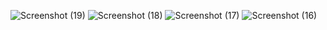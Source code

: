 ![Screenshot (19)](https://github.com/user-attachments/assets/99679176-b11a-4b09-84c4-1fdc88453994)
![Screenshot (18)](https://github.com/user-attachments/assets/7303d108-7ba8-42c7-a9b6-24cd453668ab)
![Screenshot (17)](https://github.com/user-attachments/assets/43b6047b-9d21-4a09-b720-987a99afe191)
![Screenshot (16)](https://github.com/user-attachments/assets/07a22679-58b0-4e0a-a28b-ee8de90547b9)
